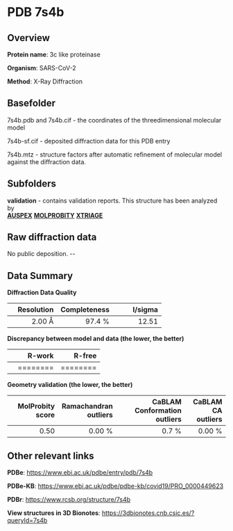 # PDB 7s4b

## Overview

**Protein name**: 3c like proteinase

**Organism**: SARS-CoV-2

**Method**: X-Ray Diffraction



## Basefolder

7s4b.pdb and 7s4b.cif - the coordinates of the threedimensional molecular model

7s4b-sf.cif - deposited diffraction data for this PDB entry

7s4b.mtz - structure factors after automatic refinement of molecular model against the diffraction data.

## Subfolders





**validation** - contains validation reports. This structure has been analyzed by <br>[**AUSPEX**](https://github.com/thorn-lab/coronavirus_structural_task_force/tree/master/pdb/3c_like_proteinase/SARS-CoV-2/7s4b/validation/auspex)  [**MOLPROBITY**](https://github.com/thorn-lab/coronavirus_structural_task_force/tree/master/pdb/3c_like_proteinase/SARS-CoV-2/7s4b/validation/molprobity) [**XTRIAGE**](https://github.com/thorn-lab/coronavirus_structural_task_force/blob/master/pdb/3c_like_proteinase/SARS-CoV-2/7s4b/validation/Xtriage_output.log)   



## Raw diffraction data

No public deposition. --<br> 

## Data Summary
**Diffraction Data Quality**

|   | Resolution | Completeness| I/sigma |
|---|-------------:|----------------:|--------------:|
|   |2.00 Å|97.4  %|<img width=50/>12.51|

**Discrepancy between model and data (the lower, the better)**

|   | **R-work**| **R-free**   
|---|-------------:|----------------:|           
||========|========|

**Geometry validation (the lower, the better)**

|   |**MolProbity<br>score**| **Ramachandran<br>outliers** | **CaBLAM<br>Conformation outliers** | **CaBLAM<br>CA outliers** |
|---|-------------:|----------------:|----------------:|----------------:|
||  0.50|  0.00 %|0.7 %|0.00 %|

 

 



## Other relevant links 
**PDBe**:  https://www.ebi.ac.uk/pdbe/entry/pdb/7s4b

**PDBe-KB**: https://www.ebi.ac.uk/pdbe/pdbe-kb/covid19/PRO_0000449623 
 
**PDBr**: https://www.rcsb.org/structure/7s4b 

**View structures in 3D Bionotes**: https://3dbionotes.cnb.csic.es/?queryId=7s4b

